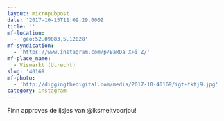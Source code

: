 ```yaml
---
layout: micropubpost
date: '2017-10-15T11:09:29.000Z'
title: ''
mf-location:
  - 'geo:52.09083,5.12028'
mf-syndication:
  - 'https://www.instagram.com/p/BaRDa_XFi_Z/'
mf-place_name:
  - Vismarkt (Utrecht)
slug: '40169'
mf-photo:
  - 'http://diggingthedigital.com/media/2017-10-40169/igt-fktj9.jpg'
category: instagram
---
```

Finn approves de ijsjes van @iksmeltvoorjou!
